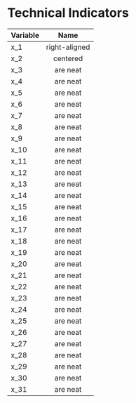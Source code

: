 # Technical Indicators
| Variable        | Name           | 
| ------------- |:-------------:|
| x_1     | right-aligned | 
| x_2     | centered      | 
| x_3 | are neat      |
| x_4 | are neat      |
| x_5 | are neat      |
| x_6 | are neat      |
| x_7 | are neat      |
| x_8 | are neat      |
| x_9 | are neat      |
| x_10 | are neat      |
| x_11 | are neat      |
| x_12 | are neat      |
| x_13 | are neat      |
| x_14 | are neat      |
| x_15 | are neat      |
| x_16 | are neat      |
| x_17 | are neat      |
| x_18 | are neat      |
| x_19 | are neat      |
| x_20 | are neat      |
| x_21 | are neat      |
| x_22 | are neat      |
| x_23 | are neat      |
| x_24 | are neat      |
| x_25 | are neat      |
| x_26 | are neat      |
| x_27 | are neat      |
| x_28 | are neat      |
| x_29 | are neat      |
| x_30 | are neat      |
| x_31 | are neat      |
